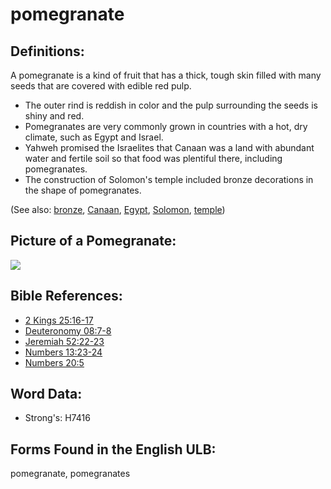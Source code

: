 # pomegranate

## Definitions:

A pomegranate is a kind of fruit that has a thick, tough skin filled with many seeds that are covered with edible red pulp.

* The outer rind is reddish in color and the pulp surrounding the seeds is shiny and red.
* Pomegranates are very commonly grown in countries with a hot, dry climate, such as Egypt and Israel.
* Yahweh promised the Israelites that Canaan was a land with abundant water and fertile soil so that food was plentiful there, including pomegranates.
* The construction of Solomon's temple included bronze decorations in the shape of pomegranates.

(See also: [bronze](../other/bronze.md), [Canaan](../names/canaan.md), [Egypt](../names/egypt.md), [Solomon](../names/solomon.md), [temple](../kt/temple.md))

## Picture of a Pomegranate:

<a href="https://content.bibletranslationtools.org/WycliffeAssociates/en_tw/raw/branch/master/PNGs/p/Pomegranate_fc.png"><img src="https://content.bibletranslationtools.org/WycliffeAssociates/en_tw/raw/branch/master/PNGs/p/Pomegranate_fc.png" ></a>

## Bible References:

* [2 Kings 25:16-17](rc://en/tn/help/2ki/25/16)
* [Deuteronomy 08:7-8](rc://en/tn/help/deu/08/07)
* [Jeremiah 52:22-23](rc://en/tn/help/jer/52/22)
* [Numbers 13:23-24](rc://en/tn/help/num/13/23)
* [Numbers 20:5](rc://en/tn/help/num/20/05)

## Word Data:

* Strong's: H7416

## Forms Found in the English ULB:

pomegranate, pomegranates
